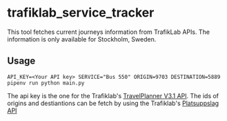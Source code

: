 # trafiklab_service_tracker

This tool fetches current journeys information from TrafikLab APIs. The information is only available for Stockholm, Sweden.

## Usage
```
API_KEY=<Your API key> SERVICE="Bus 550" ORIGIN=9703 DESTINATION=5889 pipenv run python main.py
```

The api key is the one for the Trafiklab's [TravelPlanner V3.1 API](https://www.trafiklab.se/api/sl-reseplanerare-31).
The ids of origins and destiantions can be fetch by using the Trafiklab's [Platsuppslag API](https://www.trafiklab.se/api/sl-platsuppslag/dokumentation)
